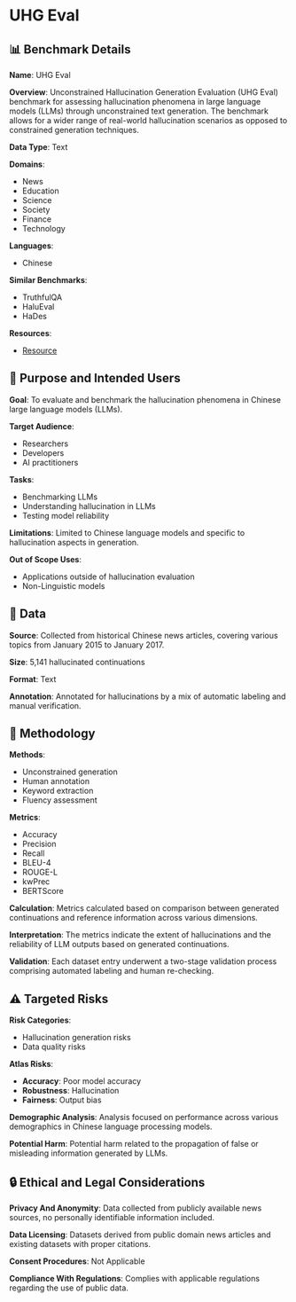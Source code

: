 # UHG Eval

## 📊 Benchmark Details

**Name**: UHG Eval

**Overview**: Unconstrained Hallucination Generation Evaluation (UHG Eval) benchmark for assessing hallucination phenomena in large language models (LLMs) through unconstrained text generation. The benchmark allows for a wider range of real-world hallucination scenarios as opposed to constrained generation techniques.

**Data Type**: Text

**Domains**:
- News
- Education
- Science
- Society
- Finance
- Technology

**Languages**:
- Chinese

**Similar Benchmarks**:
- TruthfulQA
- HaluEval
- HaDes

**Resources**:
- [Resource](https://iaar-shanghai.github.io/UHGEval/)

## 🎯 Purpose and Intended Users

**Goal**: To evaluate and benchmark the hallucination phenomena in Chinese large language models (LLMs).

**Target Audience**:
- Researchers
- Developers
- AI practitioners

**Tasks**:
- Benchmarking LLMs
- Understanding hallucination in LLMs
- Testing model reliability

**Limitations**: Limited to Chinese language models and specific to hallucination aspects in generation.

**Out of Scope Uses**:
- Applications outside of hallucination evaluation
- Non-Linguistic models

## 💾 Data

**Source**: Collected from historical Chinese news articles, covering various topics from January 2015 to January 2017.

**Size**: 5,141 hallucinated continuations

**Format**: Text

**Annotation**: Annotated for hallucinations by a mix of automatic labeling and manual verification.

## 🔬 Methodology

**Methods**:
- Unconstrained generation
- Human annotation
- Keyword extraction
- Fluency assessment

**Metrics**:
- Accuracy
- Precision
- Recall
- BLEU-4
- ROUGE-L
- kwPrec
- BERTScore

**Calculation**: Metrics calculated based on comparison between generated continuations and reference information across various dimensions.

**Interpretation**: The metrics indicate the extent of hallucinations and the reliability of LLM outputs based on generated continuations.

**Validation**: Each dataset entry underwent a two-stage validation process comprising automated labeling and human re-checking.

## ⚠️ Targeted Risks

**Risk Categories**:
- Hallucination generation risks
- Data quality risks

**Atlas Risks**:
- **Accuracy**: Poor model accuracy
- **Robustness**: Hallucination
- **Fairness**: Output bias

**Demographic Analysis**: Analysis focused on performance across various demographics in Chinese language processing models.

**Potential Harm**: Potential harm related to the propagation of false or misleading information generated by LLMs.

## 🔒 Ethical and Legal Considerations

**Privacy And Anonymity**: Data collected from publicly available news sources, no personally identifiable information included.

**Data Licensing**: Datasets derived from public domain news articles and existing datasets with proper citations.

**Consent Procedures**: Not Applicable

**Compliance With Regulations**: Complies with applicable regulations regarding the use of public data.
